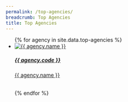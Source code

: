 ```yaml
---
permalink: /top-agencies/
breadcrumb: Top Agencies
title: Top Agencies
---
```


<ul class="block-grid">
  {%   for agency in site.data.top-agencies   %}
    <li class="grid-item" >
        <a href="{{ agency.website }}"><img src= "{{ agency.image-url }}" alt="{{ agency.name }}" />
          <h5>{{ agency.code }}</h5>
          <p>{{ agency.name }}</p>
        </a>
        <br>
    </li>       
  {% endfor %}   
</ul>
